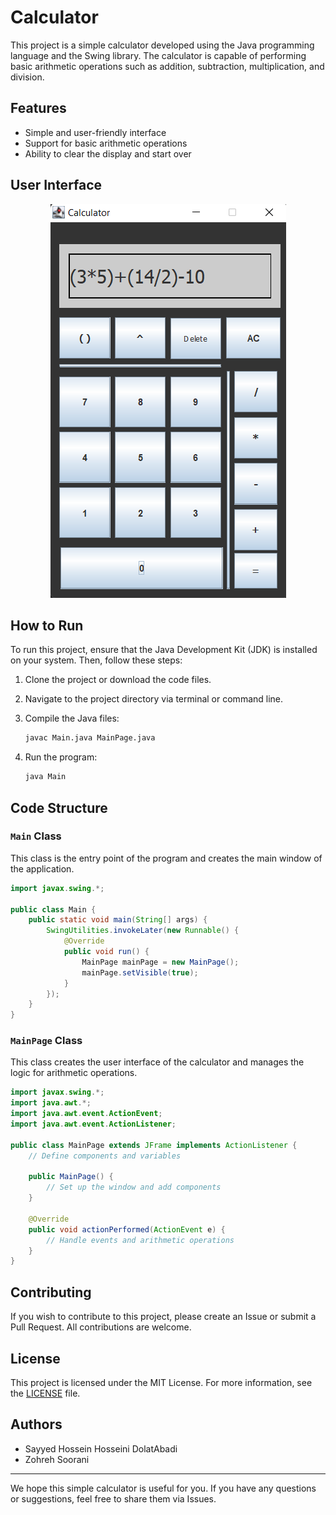 # Calculator

This project is a simple calculator developed using the Java programming language and the Swing library. The calculator is capable of performing basic arithmetic operations such as addition, subtraction, multiplication, and division.

## Features

- Simple and user-friendly interface
- Support for basic arithmetic operations
- Ability to clear the display and start over

## User Interface

<p align="center">  
  <img src="https://github.com/Sayed-Hossein-Hosseini/Calculator/blob/master/User%20Interface.png" alt="User Interface" />  
</p>

## How to Run

To run this project, ensure that the Java Development Kit (JDK) is installed on your system. Then, follow these steps:

1. Clone the project or download the code files.
2. Navigate to the project directory via terminal or command line.
3. Compile the Java files:

   ```bash
   javac Main.java MainPage.java
   ```

4. Run the program:

   ```bash
   java Main
   ```

## Code Structure

### `Main` Class

This class is the entry point of the program and creates the main window of the application.

```java
import javax.swing.*;

public class Main {
    public static void main(String[] args) {
        SwingUtilities.invokeLater(new Runnable() {
            @Override
            public void run() {
                MainPage mainPage = new MainPage();
                mainPage.setVisible(true);
            }
        });
    }
}
```

### `MainPage` Class

This class creates the user interface of the calculator and manages the logic for arithmetic operations.

```java
import javax.swing.*;
import java.awt.*;
import java.awt.event.ActionEvent;
import java.awt.event.ActionListener;

public class MainPage extends JFrame implements ActionListener {
    // Define components and variables

    public MainPage() {
        // Set up the window and add components
    }

    @Override
    public void actionPerformed(ActionEvent e) {
        // Handle events and arithmetic operations
    }
}
```

## Contributing

If you wish to contribute to this project, please create an Issue or submit a Pull Request. All contributions are welcome.

## License

This project is licensed under the MIT License. For more information, see the [LICENSE](LICENSE) file.

## Authors  

- Sayyed Hossein Hosseini DolatAbadi  
- Zohreh Soorani

---

We hope this simple calculator is useful for you. If you have any questions or suggestions, feel free to share them via Issues.
